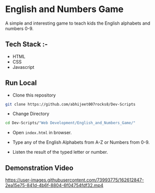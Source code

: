 # English and Numbers Game

A simple and interesting game to teach kids the English alphabets and numbers 0-9.

## Tech Stack :-

- HTML
- CSS
- Javascript

## Run Local

* Clone this repository

```bash
git clone https://github.com/abhijeet007rocks8/Dev-Scripts
```

* Change Directory

```bash
cd Dev-Scripts/"Web Development/English_and_Numbers_Game/"
```

* Open `index.html` in browser.

* Type any of the English Alphabets from A-Z or Numbers from 0-9.

* Listen the result of the typed letter or number.

## Demonstration Video
https://user-images.githubusercontent.com/73993775/162612847-2ea15e75-841d-4b6f-8804-6f04754fdf32.mp4

